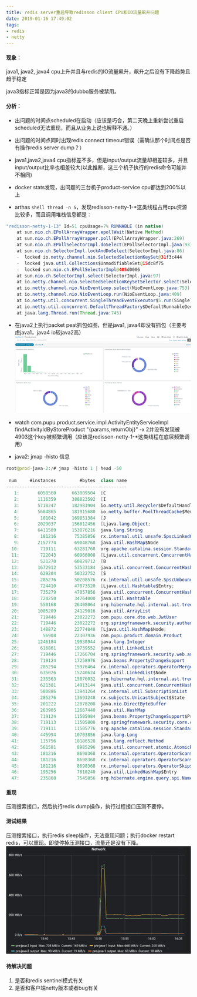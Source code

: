 ```yaml
---
title: redis server重启导致redisson client CPU和IO流量飙升问题
date: 2019-01-16 17:49:02
tags:
- redis
- netty
---
```



#### 现象：

java1, java2, java4 cpu上升并且与redis的IO流量飙升，飙升之后没有下降趋势且趋于稳定

java3指标正常是因为java3的dubbo服务被禁用。

#### 分析：

- 出问题的时间点scheduled在启动（应该是巧合，第二天晚上重新尝试重启scheduled无法重现，而且从业务上说也解释不通。）

- 出问题的时间点同时出现redis connect timeout错误（需确认那个时间点是否有操作redis server dump？）

- java1,java2,java4 cpu指标差不多，但是input/output流量却相差较多，并且input/output比率也相差较大(以此推断，这三个机子执行的redis命令可能并不相同)

- docker stats发现，出问题的三台机子product-service cpu都达到200%以上

- arthas ```shell thread -n 5```，发现redisson-netty-1-*这类线程占用cpu资源比较多，而且调用堆栈信息都是：
```Java
"redisson-netty-1-13" Id=51 cpuUsage=7% RUNNABLE (in native)
    at sun.nio.ch.EPollArrayWrapper.epollWait(Native Method)
    at sun.nio.ch.EPollArrayWrapper.poll(EPollArrayWrapper.java:269)
    at sun.nio.ch.EPollSelectorImpl.doSelect(EPollSelectorImpl.java:93)
    at sun.nio.ch.SelectorImpl.lockAndDoSelect(SelectorImpl.java:86)
    -  locked io.netty.channel.nio.SelectedSelectionKeySet@31f3c444
    -  locked java.util.Collections$UnmodifiableSet@15dc8f75
    -  locked sun.nio.ch.EPollSelectorImpl@405d0006
    at sun.nio.ch.SelectorImpl.select(SelectorImpl.java:97)
    at io.netty.channel.nio.SelectedSelectionKeySetSelector.select(SelectedSelectionKeySetSelector.java:62)
    at io.netty.channel.nio.NioEventLoop.select(NioEventLoop.java:753)
    at io.netty.channel.nio.NioEventLoop.run(NioEventLoop.java:409)
    at io.netty.util.concurrent.SingleThreadEventExecutor$5.run(SingleThreadEventExecutor.java:858)
    at io.netty.util.concurrent.DefaultThreadFactory$DefaultRunnableDecorator.run(DefaultThreadFactory.java:138)
    at java.lang.Thread.run(Thread.java:745)
```

- 在java2上执行packet peat抓包如图，但是java1, java4却没有抓包（主要考虑java1，java4 io较java2高）
![](_v_images/20190116175455944_668045513.png)

- watch com.pupu.product.service.impl.ActivityEntityServiceImpl findActivityIdByStoreProduct "{params,returnObj}" -x 2并没有发现被4903这个key被频繁调用（应该是redisson-netty-1-*这类线程在底层频繁调用）

- java2: jmap -histo 信息
```Java
root@prod-java-2:/# jmap -histo 1 | head -50

 num     #instances         #bytes  class name
----------------------------------------------
   1:       6058560      663009504  [C
   2:       1116359      388823592  [I
   3:       5718247      182983904  io.netty.util.Recycler$DefaultHandle
   4:       5684865      181915680  io.netty.buffer.PoolThreadCache$MemoryRegionCache$Entry
   5:        101042      169851384  [J
   6:       2029037      156812456  [Ljava.lang.Object;
   7:       6411509      153876216  java.lang.String
   8:        181216       75385856  rx.internal.util.unsafe.SpscLinkedQueue
   9:       2157774       69048768  java.util.HashMap$Node
  10:        719111       63281768  org.apache.catalina.session.StandardSession
  11:        722043       60966008  [Ljava.util.concurrent.ConcurrentHashMap$Node;
  12:        521270       60829712  [B
  13:       1672912       53533184  java.util.concurrent.ConcurrentHashMap$Node
  14:        629204       50322752  [S
  15:        285276       50208576  rx.internal.util.unsafe.SpscUnboundedArrayQueue
  16:        724410       47073520  [Ljava.util.Hashtable$Entry;
  17:        735279       47057856  java.util.concurrent.ConcurrentHashMap
  18:        724250       34764000  java.util.Hashtable
  19:        550168       26408064  org.hibernate.hql.internal.ast.tree.Node
  20:       1005209       24125016  java.util.ArrayList
  21:        719446       23022272  com.pupu.core.dto.web.JwtUser
  22:        719446       23022272  org.springframework.security.authentication.UsernamePasswordAuthenticationToken
  23:        148872       22774848  [Ljava.util.HashMap$Node;
  24:         56908       22307936  com.pupu.product.domain.Product
  25:       1246184       19938944  java.lang.Integer
  26:        616861       19739552  java.util.LinkedList
  27:        719446       17266704  org.springframework.security.web.authentication.WebAuthenticationDetails
  28:        719124       17258976  java.beans.PropertyChangeSupport
  29:        285294       15976464  rx.internal.operators.OperatorMerge$InnerSubscriber
  30:        635026       15240624  java.util.LinkedList$Node
  31:        235563       15076032  org.hibernate.hql.internal.ast.tree.ParameterNode
  32:        621381       14913144  java.util.concurrent.ConcurrentHashMap$KeySetView
  33:        580886       13941264  rx.internal.util.SubscriptionList
  34:        285276       13693248  rx.subjects.UnicastSubject$State
  35:        201222       12878208  java.nio.DirectByteBuffer
  36:        263905       12667440  java.util.HashMap
  37:        719124       11505984  java.beans.PropertyChangeSupport$PropertyChangeListenerMap
  38:        719113       11505808  org.springframework.security.core.context.SecurityContextImpl
  39:        719111       11505776  org.apache.catalina.session.StandardSessionFacade
  40:        445994       10703856  java.lang.Long
  41:        115756       10186528  java.lang.reflect.Method
  42:        561581        8985296  java.util.concurrent.atomic.AtomicReference
  43:        181216        8698368  rx.internal.operators.OperatorScan$3
  44:        181216        8698368  rx.internal.operators.OperatorScan$InitialProducer
  45:        181216        8698368  rx.internal.operators.OperatorSkip$1
  46:        195256        7810240  java.util.LinkedHashMap$Entry
  47:        235808        7545856  org.hibernate.engine.query.spi.NamedParameterDescriptor
```

#### 重现
压测搜索接口，然后执行redis dump操作，执行过程接口压测不要停。

#### 测试结果
压测搜索接口，执行redis sleep操作，无法重现问题；执行docker restart redis，可以重现。即使停掉压测接口，流量还是没有下降。
![](_v_images/20190116180244685_796430475.png)

#### 待解决问题
1. 是否和redis sentinel模式有关
2. 是否和客户端netty版本或者bug有关